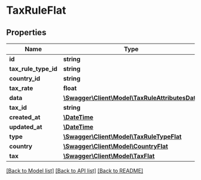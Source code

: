 # TaxRuleFlat

## Properties
Name | Type | Description | Notes
------------ | ------------- | ------------- | -------------
**id** | **string** |  | [optional] 
**tax_rule_type_id** | **string** |  | 
**country_id** | **string** |  | 
**tax_rate** | **float** |  | 
**data** | [**\Swagger\Client\Model\TaxRuleAttributesData**](TaxRuleAttributesData.md) |  | [optional] 
**tax_id** | **string** |  | 
**created_at** | [**\DateTime**](\DateTime.md) |  | 
**updated_at** | [**\DateTime**](\DateTime.md) |  | 
**type** | [**\Swagger\Client\Model\TaxRuleTypeFlat**](TaxRuleTypeFlat.md) |  | [optional] 
**country** | [**\Swagger\Client\Model\CountryFlat**](CountryFlat.md) |  | [optional] 
**tax** | [**\Swagger\Client\Model\TaxFlat**](TaxFlat.md) |  | [optional] 

[[Back to Model list]](../../README.md#documentation-for-models) [[Back to API list]](../../README.md#documentation-for-api-endpoints) [[Back to README]](../../README.md)


